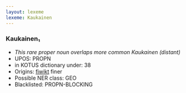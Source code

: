 ```yaml
---
layout: lexeme
lexeme: Kaukainen
---
```


###  Kaukainen₁

* _This rare proper noun overlaps more common *Kaukainen* (distant)_
* UPOS:  PROPN
* in KOTUS dictionary under:  38
* Origins: [fiwikt](https://fi.wiktionary.org/wiki/Kaukainen) finer 
* Possible NER class:  GEO
* Blacklisted:  PROPN-BLOCKING

